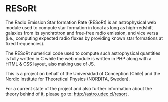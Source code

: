 # RESoRt


The Radio Emission Star formation Rate (RESoRt) is an astrophysical web module used to compute star formation in local as long as high-redshift galaxies from its synchrotron and free-free radio emission, and vice versa (i.e., computing expected radio fluxes by providing known star formations at fixed frequencies).
 
 The RESoRt numerical code used to compute such astrophysical quantities is fully written in C while the web module is written in PHP along with a HTML & CSS layout, also making use of JS.
 
 This is a project on behalf of the Universidad of Conception (Chile) and the Nordic Institute for Theoretical Physics (NORDITA, Sweden).
 
 For a current state of the project and also further information about the theory behind of it, please go to:  http://astro.udec.cl/resort .

